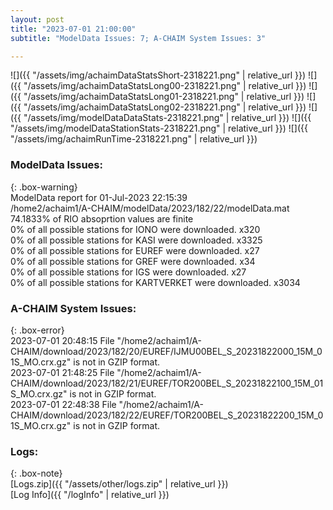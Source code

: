 ```yaml
---
layout: post
title: "2023-07-01 21:00:00"
subtitle: "ModelData Issues: 7; A-CHAIM System Issues: 3"

---
```


![]({{ "/assets/img/achaimDataStatsShort-2318221.png" | relative_url }})
![]({{ "/assets/img/achaimDataStatsLong00-2318221.png" | relative_url }})
![]({{ "/assets/img/achaimDataStatsLong01-2318221.png" | relative_url }})
![]({{ "/assets/img/achaimDataStatsLong02-2318221.png" | relative_url }})
![]({{ "/assets/img/modelDataDataStats-2318221.png" | relative_url }})
![]({{ "/assets/img/modelDataStationStats-2318221.png" | relative_url }})
![]({{ "/assets/img/achaimRunTime-2318221.png" | relative_url }})


### ModelData Issues:  
  
{: .box-warning}  
 ModelData report for 01-Jul-2023 22:15:39   
 /home2/achaim1/A-CHAIM/modelData/2023/182/22/modelData.mat   
 74.1833% of RIO absoprtion values are finite   
 0% of all possible stations for IONO were downloaded. x320   
 0% of all possible stations for KASI were downloaded. x3325   
 0% of all possible stations for EUREF were downloaded. x27   
 0% of all possible stations for GREF were downloaded. x34   
 0% of all possible stations for IGS were downloaded. x27   
 0% of all possible stations for KARTVERKET were downloaded. x3034   
  
### A-CHAIM System Issues:  
  
{: .box-error}  
2023-07-01 20:48:15 File "/home2/achaim1/A-CHAIM/download/2023/182/20/EUREF/IJMU00BEL_S_20231822000_15M_01S_MO.crx.gz" is not in GZIP format.  
2023-07-01 21:48:25 File "/home2/achaim1/A-CHAIM/download/2023/182/21/EUREF/TOR200BEL_S_20231822100_15M_01S_MO.crx.gz" is not in GZIP format.  
2023-07-01 22:48:38 File "/home2/achaim1/A-CHAIM/download/2023/182/22/EUREF/TOR200BEL_S_20231822200_15M_01S_MO.crx.gz" is not in GZIP format.  

### Logs:  
  
{: .box-note}  
[Logs.zip]({{ "/assets/other/logs.zip" | relative_url }})  
[Log Info]({{ "/logInfo" | relative_url }})  
